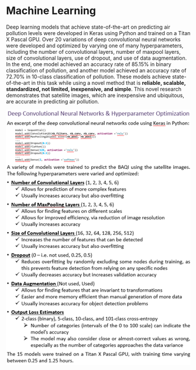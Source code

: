 # Machine Learning

Deep learning models that achieve state-of-the-art on predicting air pollution levels were developed in Keras using Python and trained on a Titan X Pascal GPU.  Over 20 variations of deep convolutional neural networks were developed and optimized by varying one of many hyperparameters, including the number of convolutional layers, number of maxpool layers, size of convolutional layers, use of dropout, and use of data augmentation.  In the end, one model achieved an accuracy rate of 85.15% in binary classification of pollution, and another model achieved an accuracy rate of 72.70% in 10-class classification of pollution.  These models achieve state-of-the-art in this task while using a novel method that is **reliable, scalable, standardized, not limited, inexpensive, and simple**.  This novel research demonstrates that satellite images, which are inexpensive and ubiquitous, are accurate in predicting air pollution.

![Methodology](https://github.com/arnavbansal1/SatellitePollutionCNN/blob/master/Images/DL.PNG)
